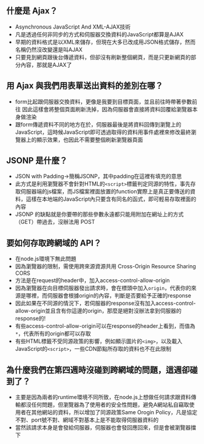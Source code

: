 ﻿## 什麼是 Ajax？

- Asynchronous JavaScript And XML-AJAX技術
- 凡是透過任何非同步的方式和伺服器交換資料的JavaScript都算是AJAX
- 早期的資料格式是以XML來儲存，但現在大多已改成用JSON格式儲存，然而名稱仍然沒改變還是叫AJAX
- 只要見到網頁跟後台傳遞資料，但卻沒有刷新整個網頁，而是只更新網頁的部分內容，那就是AJAX了

## 用 Ajax 與我們用表單送出資料的差別在哪？

- form比起跟伺服器交換資料，更像是我要到目標頁面，並且前往時帶著參數前往
因此這樣會將整個頁面刷新洗掉，因為伺服器會直接將資料回覆給瀏覽器本身做渲染
- 跟form傳遞資料不同的地方在於，伺服器最後是將資料回傳到瀏覽上的JavaScript，這時候JavaScript即可透過取得的資料用事件處裡來修改最終瀏覽器上的顯示效果，也因此不需要整個刷新瀏覽器頁面

## JSONP 是什麼？

- JSON with Padding→簡稱JSONP，其中padding在這裡有填充的意思
- 此方式是利用瀏覽器不會針對HTML的`<script>`標籤判定同源的特性，事先存取伺服器端的js檔案，而JS檔案裡面放置的function實際上是真正要傳送的資料，這樣在本地端的JavaScript內只要含有同名的函式，即可輕易存取裡面的內容
- JSONP 的缺點就是你要帶的那些參數永遠都只能用附加在網址上的方式（GET）帶過去，沒辦法用 POST

## 要如何存取跨網域的 API？

- 在node.js環境下無此問題
- 因為瀏覽器的限制，需使用跨來源資源共用 Cross-Origin Resource Sharing CORS
- 方法是在request的header中，加入access-control-allow-origin
- 因為瀏覽器在向目標伺服器發出請求時，會在標頭中加入`origin`，代表你的來源是哪裡，而伺服器會根據origin的內容，判斷是否要給予正確的response
- 因此如果在不同源的情況下，若伺服器的response沒有加入access-control-allow-origin並且含有你這邊的origin，那麼是絕對沒辦法拿到伺服器的response的!
- 有些access-control-allow-origin可以在response的header上看到，而值為`*`，代表所有的origin都可以存取
- 有些HTML標籤不受同源政策的影響，例如顯示圖片的`<img>`，以及載入JavaScript的`<script>`，一些CDN節點所存取的資料也不在此限制

## 為什麼我們在第四週時沒碰到跨網域的問題，這週卻碰到了？

- 主要是因為兩者的runtime環境不同所致，在node.js上想做任何請求跟資料傳輸都沒任何問題，但瀏覽器為了使用者的安全性問題，避免A網站私自竊取使用者在其他網站的資料，所以增加了同源政策Same Orogin Policy，凡是協定不對、port號不對、網域不對基本上是不能取得伺服器資料的
- 當然該請求本身是會發給伺服器，伺服器也會發回應回來，但是會被瀏覽器擋下